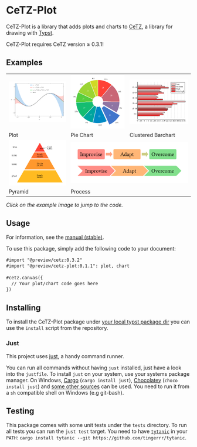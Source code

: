 # CeTZ-Plot

CeTZ-Plot is a library that adds plots and charts to [CeTZ](https://github.com/cetz-package/cetz), a library for drawing with [Typst](https://typst.app).

CeTZ-Plot requires CeTZ version ≥ 0.3.1!

## Examples
<!-- img width is set so the table gets evenly spaced by GitHubs css -->
<table>
<tr>
  <td>
    <a href="gallery/line.typ">
      <img src="gallery/line.png" width="250px">
    </a>
  </td>
  <td>
    <a href="gallery/piechart.typ">
      <img src="gallery/piechart.png" width="250px">
    </a>
  </td>
  <td>
    <a href="gallery/barchart.typ">
      <img src="gallery/barchart.png" width="250px">
    </a>
  </td>
</tr><tr>
  <td>Plot</td>
  <td>Pie Chart</td>
  <td>Clustered Barchart</td>
</tr>
<tr>
  <td>
    <a href="gallery/pyramid.typ">
      <img src="gallery/pyramid.png" width="250px">
    </a>
  </td>
  <td colspan="2">
    <a href="gallery/process.typ">
      <img src="gallery/process.png" width="500px">
    </a>
  </td>
</tr><tr>
  <td>Pyramid</td>
  <td colspan="2">Process</td>
</tr>
</table>

*Click on the example image to jump to the code.*


## Usage

For information, see the [manual (stable)](https://github.com/cetz-package/cetz-plot/blob/stable/manual.pdf?raw=true).

To use this package, simply add the following code to your document:
```
#import "@preview/cetz:0.3.2"
#import "@preview/cetz-plot:0.1.1": plot, chart

#cetz.canvas({
  // Your plot/chart code goes here
})
```

## Installing

To install the CeTZ-Plot package under [your local typst package dir](https://github.com/typst/packages?tab=readme-ov-file#local-packages) you can use the `install` script from the repository.

### Just

This project uses [just](https://github.com/casey/just), a handy command runner.

You can run all commands without having `just` installed, just have a look into the `justfile`.
To install `just` on your system, use your systems package manager. On Windows, [Cargo](https://doc.rust-lang.org/cargo/) (`cargo install just`), [Chocolatey](https://chocolatey.org/) (`choco install just`) and [some other sources](https://just.systems/man/en/chapter_4.html) can be used. You need to run it from a `sh` compatible shell on Windows (e.g git-bash).

## Testing

This package comes with some unit tests under the `tests` directory.
To run all tests you can run the `just test` target. You need to have
[`tytanic`](https://github.com/tingerrr/tytanic/) in your `PATH`: `cargo install tytanic --git https://github.com/tingerrr/tytanic`.
